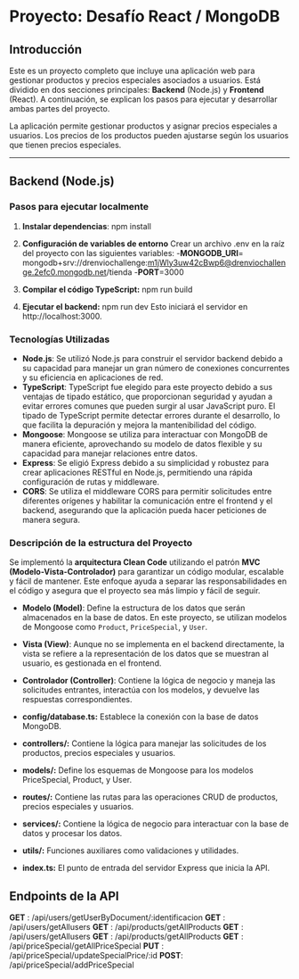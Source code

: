 # Proyecto: Desafío React / MongoDB

## Introducción

Este es un proyecto completo que incluye una aplicación web para gestionar productos y precios especiales asociados a usuarios. Está dividido en dos secciones principales: **Backend** (Node.js) y **Frontend** (React). A continuación, se explican los pasos para ejecutar y desarrollar ambas partes del proyecto.

La aplicación permite gestionar productos y asignar precios especiales a usuarios. Los precios de los productos pueden ajustarse según los usuarios que tienen precios especiales.

---

## Backend (Node.js)

### Pasos para ejecutar localmente

1. **Instalar dependencias**:
   npm install

2. **Configuración de variables de entorno**
   Crear un archivo .env en la raíz del proyecto con las siguientes variables:
   -**MONGODB_URI**= mongodb+srv://drenviochallenge:m1jWly3uw42cBwp6@drenviochallenge.2efc0.mongodb.net/tienda
   -**PORT**=3000

3. **Compilar el código TypeScript:**
   npm run build

4. **Ejecutar el backend:**
   npm run dev
   Esto iniciará el servidor en http://localhost:3000.

### Tecnologías Utilizadas

- **Node.js**: Se utilizó Node.js para construir el servidor backend debido a su capacidad para manejar un gran número de conexiones concurrentes y su eficiencia en aplicaciones de red.
- **TypeScript**: TypeScript fue elegido para este proyecto debido a sus ventajas de tipado estático, que proporcionan seguridad y ayudan a evitar errores comunes que pueden surgir al usar JavaScript puro. El tipado de TypeScript permite detectar errores durante el desarrollo, lo que facilita la depuración y mejora la mantenibilidad del código.
- **Mongoose**: Mongoose se utiliza para interactuar con MongoDB de manera eficiente, aprovechando su modelo de datos flexible y su capacidad para manejar relaciones entre datos.
- **Express**: Se eligió Express debido a su simplicidad y robustez para crear aplicaciones RESTful en Node.js, permitiendo una rápida configuración de rutas y middleware.
- **CORS**: Se utiliza el middleware CORS para permitir solicitudes entre diferentes orígenes y habilitar la comunicación entre el frontend y el backend, asegurando que la aplicación pueda hacer peticiones de manera segura.

### Descripción de la estructura del Proyecto

Se implementó la **arquitectura Clean Code** utilizando el patrón **MVC (Modelo-Vista-Controlador)** para garantizar un código modular, escalable y fácil de mantener. Este enfoque ayuda a separar las responsabilidades en el código y asegura que el proyecto sea más limpio y fácil de seguir.

- **Modelo (Model)**: Define la estructura de los datos que serán almacenados en la base de datos. En este proyecto, se utilizan modelos de Mongoose como `Product`, `PriceSpecial`, y `User`.
- **Vista (View)**: Aunque no se implementa en el backend directamente, la vista se refiere a la representación de los datos que se muestran al usuario, es gestionada en el frontend.
- **Controlador (Controller)**: Contiene la lógica de negocio y maneja las solicitudes entrantes, interactúa con los modelos, y devuelve las respuestas correspondientes.

- **config/database.ts:** Establece la conexión con la base de datos MongoDB.
- **controllers/:** Contiene la lógica para manejar las solicitudes de los productos, precios especiales y usuarios.
- **models/:** Define los esquemas de Mongoose para los modelos PriceSpecial, Product, y User.
- **routes/:** Contiene las rutas para las operaciones CRUD de productos, precios especiales y usuarios.
- **services/:** Contiene la lógica de negocio para interactuar con la base de datos y procesar los datos.
- **utils/:** Funciones auxiliares como validaciones y utilidades.
- **index.ts:** El punto de entrada del servidor Express que inicia la API.

## Endpoints de la API

**GET** : /api/users/getUserByDocument/:identificacion
**GET** : /api/users/getAllusers
**GET** : /api/products/getAllProducts
**GET** : /api/users/getAllusers
**GET** : /api/products/getAllProducts
**GET** : /api/priceSpecial/getAllPriceSpecial
**PUT** : /api/priceSpecial/updateSpecialPrice/:id
**POST**: /api/priceSpecial/addPriceSpecial
